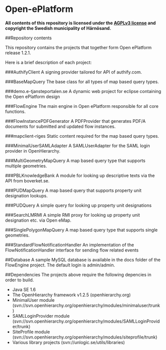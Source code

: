 Open-ePlatform
==============

**All contents of this repository is licensed under the [AGPLv3 license](http://www.gnu.org/licenses/agpl-3.0.txt) and copyright the Swedish municipality of Härnösand.**

##Repository contents

This repository contains the projects that together form Open ePlatform release 1.2.1.

Here is a brief description of each project:

###AuthifyClient
A signing provider tailored for API of authify.com.

###BaseMapQuery
The base class for all types of map based query types.

###demo.e-tjansteportalen.se
A dynamic web project for eclipse containing the Open ePlatform design

###FlowEngine
The main engine in Open ePlatform responsible for all core functions.

###FlowInstancePDFGenerator
A PDFProvider that generates PDF/A documents for submitted and updated flow instances.

###mapclient-riges
Static content required for the map based query types.

###MinimalUserSAMLAdapter
A SAMLUserAdapter for the SAML login provider in OpenHierarchy.

###MultiGeometryMapQuery
A map based query type that supports multiple geometries.

###PBLKnowledgeBank
A module for looking up descriptive texts via the API from boverket.se.

###PUDMapQuery
A map based query that supports property unit designation lookups.

###PUDQuery
A simple query for looking up property unit designations

###SearchLMRMI
A simple RMI proxy for looking up property unit designation etc. via Open eMap.

###SinglePolygonMapQuery
A map based query type that supports single geometries.

###StandardFlowNotificationHandler
An implementation of the FlowNotificationHandler interface for sending flow related events

##Database
A sample MySQL database is available in the docs folder of the FlowEngine project. The default login is admin/admin.

##Dependencies
The projects above require the following depencies in order to build.

* Java SE 1.6
* The OpenHierarchy framework v1.2.5 (openhierarchy.org)
* MinimalUser module (svn://svn.openhierarchy.org/openhierarchy/modules/minimaluser/trunk)
* SAMLLoginProvider module (svn://svn.openhierarchy.org/openhierarchy/modules/SAMLLoginProvider/trunk)
* SiteProfile module (svn://svn.openhierarchy.org/openhierarchy/modules/siteprofile/trunk)
* Various library projects (svn://unlogic.se/utils/libraries)
